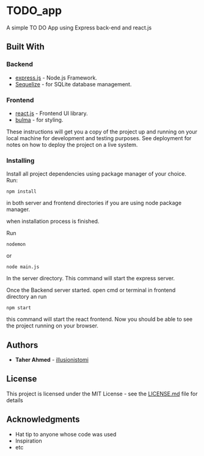 # TODO_app

A simple TO DO App using Express back-end and react.js

## Built With

### Backend
* [express.js](https://expressjs.com/) - Node.js Framework.
* [Sequelize](http://docs.sequelizejs.com/) - for SQLite database management.

### Frontend
* [react.js](https://reactjs.org/) - Frontend UI library.
* [bulma](https://bulma.io) - for styling.

These instructions will get you a copy of the project up and running on your local machine for development and testing purposes. See deployment for notes on how to deploy the project on a live system.

### Installing

Install all project dependencies using package manager of your choice. Run:

```
npm install
```
in both server and frontend directories if you are using node package manager.

when installation process is finished.

Run

```
nodemon
```

or

```
node main.js
```
In the server directory. This command will start the express server.

Once the Backend server started. open cmd or terminal in frontend directory an run

```
npm start
```
this command will start the react frontend. Now you should be able to see the project running on your browser.

## Authors

* **Taher Ahmed** - [illusionistomi](https://github.com/illusionistomi)

## License

This project is licensed under the MIT License - see the [LICENSE.md](LICENSE.md) file for details

## Acknowledgments

* Hat tip to anyone whose code was used
* Inspiration
* etc

